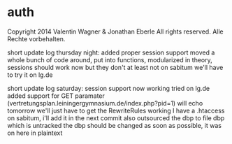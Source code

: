 auth
====
Copyright 2014 Valentin Wagner & Jonathan Eberle
All rights reserved.
Alle Rechte vorbehalten.


short update log thursday night:
added proper session support
moved a whole bunch of code around, put into functions, modularized
in theory, sessions should work now
but they don't
at least not on sabitum
we'll have to try it on lg.de


short update log saturday:
session support now working
tried on lg.de
added support for GET paramater (vertretungsplan.leiningergymnasium.de/index.php?pid=1) will echo tomorrow
we'll just have to get the RewriteRules working
I have a .htaccess on sabitum, i'll add it in the next commit
also outsourced the dbp to file dbp which is untracked
the dbp should be changed as soon as possible, it was on here in plaintext
